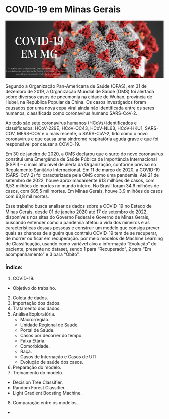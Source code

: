 # COVID-19 em Minas Gerais

![](https://github.com/fernandarrios/tcc_covid_recuperacao/blob/main/covid_mg_banner.png)

Segundo a Organização Pan-Americana de Saúde (OPAS), em 31 de dezembro de 2019, a Organização Mundial de Saúde (OMS) foi alertada sobre diversos casos de pneumonia na cidade de Wuhan, província de Hubei, na República Popular da China. Os casos investigados foram causados por uma nova cepa viral ainda não identificada entre os seres humanos, classificada como coronavírus humano SARS-CoV-2. 

Ao todo são sete coronavírus humanos (HCoVs) identificados e classificados: HCoV-229E, HCoV-OC43, HCoV-NL63, HCoV-HKU1, SARS-COV, MERS-COV e o mais recente, o SARS-CoV-2, tido como o novo coronavírus e que causa uma síndrome respiratória aguda grave e que foi responsável por causar a COVID-19.

Em 30 de janeiro de 2020, a OMS declarou que o surto do novo coronavírus constitui uma Emergência de Saúde Pública de Importância Internacional (ESPII) – o mais alto nível de alerta da Organização, conforme previso no Regulamento Sanitário Internacional. Em 11 de março de 2020, a COVID-19 (SARS-CoV-2) foi caracterizada pela OMS como uma pandemia.
Até 21 de setembro de 2022, houve aproximadamente 613 milhões de casos, com 6,53 milhões de mortes no mundo inteiro. No Brasil foram 34,6 milhões de casos, com 685,5 mil mortes. Em Minas Gerais, houve 3,9 milhões de casos com 63,8 mil mortes.

Esse trabalho busca analisar os dados sobre a COVID-19 no Estado de Minas Gerais, desde 01 de janeiro 2020 até 17 de setembro de 2022, disponíveis nos sites do Governo Federal e Governo de Minas Gerais, buscando entender como a pandemia afetou a vida dos mineiros e as características dessas pessoas e construir um modelo que consiga prever quais as chances de alguém que contraiu COVID-19 tem de se recuperar, de morrer ou ficar em recuperação.  por meio modelos de Machine Learning de Classificação, usando como variável alvo a informação “Evolução” do paciente, presente no dataset, sendo 1 para “Recuperado”, 2 para “Em acompanhamento” e 3 para “Óbito”.

### Índice:
1. COVID-19.
  - Objetivo do trabalho.
2. Coleta de dados.
3. Importação dos dados.
4. Tratamento dos dados.
5. Análise Exploratória.
   - Macrorregião.
   - Unidade Regional de Saúde.
   - Portal de Saúde.
   - Casos por decorrer do tempo.
   - Faixa Etária.
   - Comorbidade.
   - Raça.
   - Casos de Internação e Casos de UTI.
   - Evolução de saúde dos casos.
 6. Preparação do modelo.
 7. Treinamento do modelo.
   - Decision Tree Classifier.
   - Random Forest Classifier.
   - Light Gradient Boosting Machine.
 8. Comparação entre os modelos.
   - 
